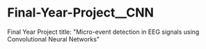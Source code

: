 # Final-Year-Project__CNN
Final Year Project title: "Micro-event detection in EEG signals using  Convolutional Neural Networks"
